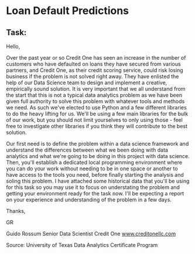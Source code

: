 # Loan Default Predictions

## Task: 

Hello,
 
Over the past year or so Credit One has seen an increase in the number of customers who have defaulted on loans they have secured from various partners, and Credit One, as their credit scoring service, could risk losing business if the problem is not solved right away. They have enlisted the help of our Data Science team to design and implement a creative, empirically sound solution. It is very important that we all understand from the start that this is not a typical data analytics problem as we have been given full authority to solve this problem with whatever tools and methods we need. As such we've elected to use Python and a few different libraries to do the heavy lifting for us. We'll be using a few main libraries for the bulk of our work, but you should not limit yourselves to only using those - feel free to investigate other libraries if you think they will contribute to the best solution. 
 
Our first need is to define the problem within a data science framework and understand the differences between what we been doing with data analytics and what we're going to be doing in this project with data science. Then, you'll establish a dedicated local programming environment where you can do your work without needing to be in one space or another to have access to the tools you need, before finally starting the analysis and soling this problem. I have attached some historical data that you'll be using for this task so you may use it to focus on understating the problem and getting your environment ready for the task now. I'll be expecting a report on your experience and understanding of the problem in a few days.
 
Thanks,
 
GR
 
Guido Rossum
Senior Data Scientist
Credit One
www.creditonellc.com
 
 
 
Source: University of Texas Data Analytics Certificate Program
